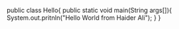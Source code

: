 public class Hello{
  public static void main(String args[]){
  System.out.pritnln("Hello World from Haider Ali");
  }
}
